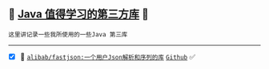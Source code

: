 :checkered_flag: [Java 值得学习的第三方库](#top) <b id="top"></b> :maple_leaf:
----

`这里讲记录一些我所使用的一些Java 第三库`

-----

- [x] :maple_leaf:  [`alibab/fastjson:一个用户Json解析和序列的库`](https://github.com/kickgod/Rear-End/tree/master/Java/Java-third-party-ibrary/alibaba-fastjson)  [`Github`](https://github.com/alibaba/fastjson) :white_check_mark:
